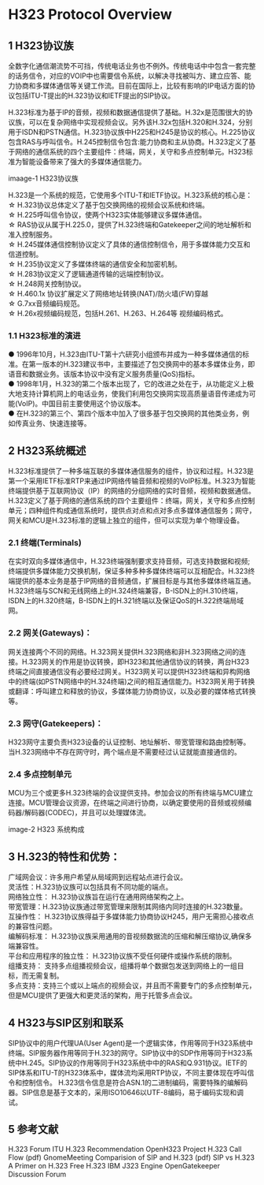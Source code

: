 # H323 Protocol Overview

## 1 H323协议族
全数字化通信潮流势不可挡，传统电话业务也不例外。传统电话中中包含一套完整的话务信令，对应的VOIP中也需要信令系统，以解决寻找被叫方、建立应答、能力协商和多媒体通信等关键工作流。目前在国际上，比较有影响的IP电话方面的协议包括ITU-T提出的H.323协议和IETF提出的SIP协议。

H.323标准为基于IP的音频，视频和数据通信提供了基础。H.32x是范围很大的协议族，可以在复杂网络中实现视频会议。另外该H.32x包括H.320和H.324，分别用于ISDN和PSTN通信。H.323协议族中H225和H245是协议的核心。H.225协议包含RAS与呼叫信令。H.245控制信令包含:能力协商和主从协商。H.323定义了基于网络的通信系统的四个主要组件：终端，网关，关守和多点控制单元。H323标准为智能设备带来了强大的多媒体通信能力。

imaage-1 H323协议族

H.323是一个系统的规范，它使用多个ITU-T和IETF协议。H.323系统的核心是：  
☆ H.323协议总体定义了基于包交换网络的视频会议系统和终端。  
☆ H.225呼叫信令协议，使两个H323实体能够建议多媒体通信。  
☆ RAS协议从属于H.225.0，提供了H.323终端和Gatekeeper之间的地址解析和准入控制服务。  
☆ H.245媒体通信控制协议定义了具体的通信控制信令，用于多媒体能力交互和信道控制。  
☆ H.235协议定义了多媒体终端的通信安全和加密机制。  
☆ H.283协议定义了逻辑通道传输的远端控制协议。  
☆ H.248网关控制协议。  
☆ H.460.1x 协议扩展定义了网络地址转换(NAT)/防火墙(FW)穿越  
☆ G.7xx音频编码规范。  
☆ H.26x视频编码规范，包括H.261、H.263、H.264等 视频编码格式。  

### 1.1 H323标准的演进
  ● 1996年10月，H.323由ITU-T第十六研究小组颁布并成为一种多媒体通信的标准。在第一版本的H.323建议书中，主要描述了包交换网中的基本多媒体业务，即语音和数据业务。该版本协议中没有定义服务质量(QoS)指标。  
  ● 1998年1月，H.323的第二个版本出现了，它的改进之处在于，从功能定义上极大地支持计算机网上的电话业务，使我们利用包交换网实现高质量语音传递成为可能(VoIP)。中国目前主要使用这个协议版本。  
  ● 在H.323的第三个、第四个版本中加入了很多基于包交换网的其他类业务，例如传真业务、快速连接等。  

## 2 H323系统概述
H.323标准提供了一种多端互联的多媒体通信服务的组件，协议和过程。H.323是第一个采用IETF标准RTP来通过IP网络传输音频和视频的VoIP标准。H.323为智能终端提供基于互联网协议（IP）的网络的分组网络的实时音频，视频和数据通信。H.323定义了基于网络的通信系统的四个主要组件：终端，网关，关守和多点控制单元；四种组件构成通信系统时，提供点对点和点对多点多媒体通信服务；网守，网关和MCU是H.323标准的逻辑上独立的组件，但可以实现为单个物理设备。

### 2.1 终端(Terminals)
在实时双向多媒体通信中，H.323终端强制要求支持音频，可选支持数据和视频; 终端提供多媒体能力交换机制，保证多种多种多媒体终端可以互相配合。H.323终端提供的基本业务是基于IP网络的音频通信，扩展目标是与其他多媒体终端互通。H.323终端与SCN和无线网络上的H.324终端兼容，B-ISDN上的H.310终端，ISDN上的H.320终端，B-ISDN上的H.321终端以及保证QoS的H.322终端局域网。

### 2.2 网关(Gateways)： 
网关连接两个不同的网络。H.323网关提供H.323网络和非H.323网络之间的连接。H.323网关的作用是协议转换，即H323和其他通信协议的转换，两台H323终端之间直接通信没有必要经过网关。H323网关可以提供H323终端和异构网络中的终端(如PSTN网络中的H.324终端)之间的相互通信能力。H323网关用于转换或翻译：呼叫建立和释放的协议，多媒体能力协商协议，以及必要的媒体格式转换等。

### 2.3 网守(Gatekeepers)：
H323网守主要负责H323设备的认证控制、地址解析、带宽管理和路由控制等。当H.323网络中不存在网守时，两个端点是不需要经过认证就能直接通信的。

### 2.4 多点控制单元
MCU为三个或更多H.323终端的会议提供支持。参加会议的所有终端与MCU建立连接。MCU管理会议资源，在终端之间进行协商，以确定要使用的音频或视频编码器/解码器(CODEC)，并且可以处理媒体流。

image-2 H323 系统构成

## 3 H.323的特性和优势：
广域网会议：许多用户希望从局域网到远程站点进行会议。  
灵活性：H.323协议族可以包括具有不同功能的端点。  
网络独立性： H.323协议族旨在运行在通用网络架构之上。  
带宽管理：H.323协议族通过带宽管理来限制其网络内同时连接的H.323数量。  
互操作性： H.323协议族得益于多媒体能力协商协议H245，用户无需担心接收点的兼容性问题。  
编解码标准： H.323协议族采用通用的音视频数据流的压缩和解压缩协议,确保多端兼容性。  
平台和应用程序的独立性： H.323协议族不受任何硬件或操作系统的限制。  
组播支持： 支持多点组播视频会议，组播将单个数据包发送到网络上的一组目标，而无需复制。  
多点支持：支持三个或以上端点的视频会议，并且而不需要专门的多点控制单元，但是MCU提供了更强大和更灵活的架构，用于托管多点会议。  

## 4 H323与SIP区别和联系
SIP协议中的用户代理UA(User Agent)是一个逻辑实体，作用等同于H323系统中终端。SIP服务器作用等同于H.323的网守。SIP协议中的SDP作用等同于H323系统中H.245。SIP协议的作用等同于H323系统中中的RAS和Q.931协议。IETF的SIP体系和ITU-T的H323体系中，媒体流均采用RTP协议，不同主要体现在呼叫信令和控制信令。
H.323信令信息是符合ASN.1的二进制编码，需要特殊的编解码器。SIP信息是基于文本的，采用ISO10646以UTF-8编码，易于编码实现和调试。

## 5 参考文献
H.323 Forum
ITU H.323 Recommendation
OpenH323 Project
H.323 Call Flow (pdf)
GnomeMeeting
Comparision of SIP and H.323 (pdf)
SIP vs H.323
A Primer on H.323
Free H.323
IBM J323 Engine
OpenGatekeeper
Discussion Forum
